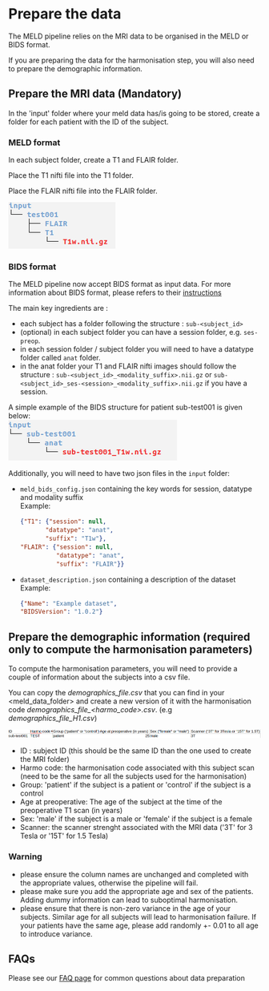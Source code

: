 # Prepare the data

The MELD pipeline relies on the MRI data to be organised in the MELD or BIDS format. 

If you are preparing the data for the harmonisation step, you will also need to prepare the demographic information. 

## Prepare the MRI data (Mandatory)

In the 'input' folder where your meld data has/is going to be stored, create a folder for each patient with the ID of the subject. 

### MELD format

In each subject folder, create a T1 and FLAIR folder.

Place the T1 nifti file into the T1 folder.

Place the FLAIR nifti file into the FLAIR folder.

![example](https://raw.githubusercontent.com//MELDProject/meld_graph/main/docs/images/input_structure_meld_format.png)

### BIDS format

The MELD pipeline now accept BIDS format as input data. For more information about BIDS format, please refers to their [instructions](https://bids.neuroimaging.io/)

The main key ingredients are : 
- each subject has a folder following the structure : `sub-<subject_id>`
- (optional) in each subject folder you can have a session folder, e.g. `ses-preop`. 
- in each session folder / subject folder you will need to have a datatype folder called `anat` folder. 
- in the anat folder your T1 and FLAIR nifti images should follow the structure : `sub-<subject_id>_<modality_suffix>.nii.gz` or `sub-<subject_id>_ses-<session>_<modality_suffix>.nii.gz` if you have a session.

A simple example of the BIDS structure for patient sub-test001 is given below:\
![example](https://raw.githubusercontent.com//MELDProject/meld_graph/main/docs/images/input_structure_bids_format.png)

Additionally, you will need to have two json files in the `input` folder:
- `meld_bids_config.json` containing the key words for session, datatype and modality suffix \
    Example: 
    ```json
    {"T1": {"session": null, 
           "datatype": "anat",
           "suffix": "T1w"},
    "FLAIR": {"session": null, 
              "datatype": "anat",
              "suffix": "FLAIR"}}
    ```

- `dataset_description.json` containing a description of the dataset \
    Example:
    ```json
    {"Name": "Example dataset", 
    "BIDSVersion": "1.0.2"}
    ```

## Prepare the demographic information (required only to compute the harmonisation parameters)

To compute the harmonisation parameters, you will need to provide a couple of information about the subjects into a csv file. 

You can copy the *demographics_file.csv* that you can find in your <meld_data_folder> and create a new version of it with the harmonisation code *demographics_file_<harmo_code>.csv*. (e.g *demographics_file_H1.csv*)

![example](https://raw.githubusercontent.com//MELDProject/meld_graph/main/docs/images/example_demographic_csv.png)

- ID : subject ID  (this should be the same ID than the one used to create the MRI folder)
- Harmo code: the harmonisation code associated with this subject scan (need to be the same for all the subjects used for the harmonisation) 
- Group: 'patient' if the subject is a patient or 'control' if the subject is a control 
- Age at preoperative: The age of the subject at the time of the preoperative T1 scan (in years)
- Sex: 'male' if the subject is a male or 'female' if the subject is a female
- Scanner: the scanner strenght associated with the MRI data ('3T' for 3 Tesla or '15T' for 1.5 Tesla)

### Warning 
- please ensure the column names are unchanged and completed with the appropriate values, otherwise the pipeline will fail.
- please make sure you add the appropriate age and sex of the patients. Adding dummy information can lead to suboptimal harmonisation. 
- please ensure that there is non-zero variance in the age of your subjects. Similar age for all subjects will lead to harmonisation failure. If your patients have the same age, please add randomly +- 0.01 to all age to introduce variance.   

## FAQs 
Please see our [FAQ page](https://meld-graph.readthedocs.io/en/latest/FAQs.html) for common questions about data preparation